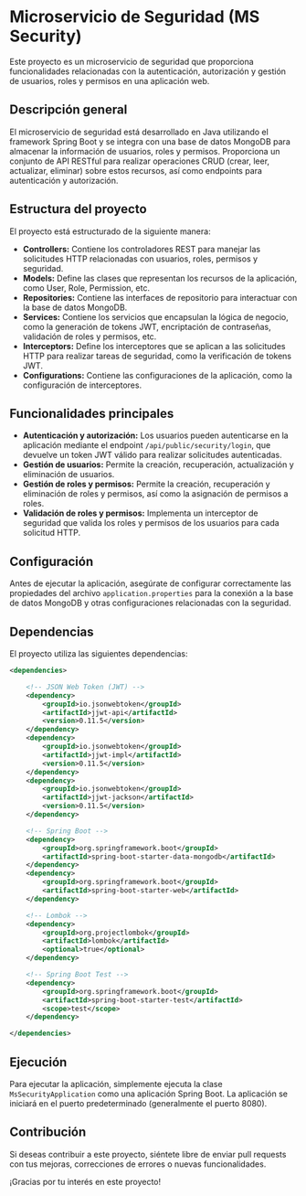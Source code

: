 # Microservicio de Seguridad (MS Security)

Este proyecto es un microservicio de seguridad que proporciona funcionalidades relacionadas con la autenticación, autorización y gestión de usuarios, roles y permisos en una aplicación web.

## Descripción general

El microservicio de seguridad está desarrollado en Java utilizando el framework Spring Boot y se integra con una base de datos MongoDB para almacenar la información de usuarios, roles y permisos. Proporciona un conjunto de API RESTful para realizar operaciones CRUD (crear, leer, actualizar, eliminar) sobre estos recursos, así como endpoints para autenticación y autorización.

## Estructura del proyecto

El proyecto está estructurado de la siguiente manera:

- **Controllers:** Contiene los controladores REST para manejar las solicitudes HTTP relacionadas con usuarios, roles, permisos y seguridad.
- **Models:** Define las clases que representan los recursos de la aplicación, como User, Role, Permission, etc.
- **Repositories:** Contiene las interfaces de repositorio para interactuar con la base de datos MongoDB.
- **Services:** Contiene los servicios que encapsulan la lógica de negocio, como la generación de tokens JWT, encriptación de contraseñas, validación de roles y permisos, etc.
- **Interceptors:** Define los interceptores que se aplican a las solicitudes HTTP para realizar tareas de seguridad, como la verificación de tokens JWT.
- **Configurations:** Contiene las configuraciones de la aplicación, como la configuración de interceptores.

## Funcionalidades principales

- **Autenticación y autorización:** Los usuarios pueden autenticarse en la aplicación mediante el endpoint `/api/public/security/login`, que devuelve un token JWT válido para realizar solicitudes autenticadas.
- **Gestión de usuarios:** Permite la creación, recuperación, actualización y eliminación de usuarios.
- **Gestión de roles y permisos:** Permite la creación, recuperación y eliminación de roles y permisos, así como la asignación de permisos a roles.
- **Validación de roles y permisos:** Implementa un interceptor de seguridad que valida los roles y permisos de los usuarios para cada solicitud HTTP.

## Configuración

Antes de ejecutar la aplicación, asegúrate de configurar correctamente las propiedades del archivo `application.properties` para la conexión a la base de datos MongoDB y otras configuraciones relacionadas con la seguridad.

## Dependencias

El proyecto utiliza las siguientes dependencias:

```xml
<dependencies>

    <!-- JSON Web Token (JWT) -->
    <dependency>
        <groupId>io.jsonwebtoken</groupId>
        <artifactId>jjwt-api</artifactId>
        <version>0.11.5</version>
    </dependency>
    <dependency>
        <groupId>io.jsonwebtoken</groupId>
        <artifactId>jjwt-impl</artifactId>
        <version>0.11.5</version>
    </dependency>
    <dependency>
        <groupId>io.jsonwebtoken</groupId>
        <artifactId>jjwt-jackson</artifactId>
        <version>0.11.5</version>
    </dependency>

    <!-- Spring Boot -->
    <dependency>
        <groupId>org.springframework.boot</groupId>
        <artifactId>spring-boot-starter-data-mongodb</artifactId>
    </dependency>
    <dependency>
        <groupId>org.springframework.boot</groupId>
        <artifactId>spring-boot-starter-web</artifactId>
    </dependency>

    <!-- Lombok -->
    <dependency>
        <groupId>org.projectlombok</groupId>
        <artifactId>lombok</artifactId>
        <optional>true</optional>
    </dependency>

    <!-- Spring Boot Test -->
    <dependency>
        <groupId>org.springframework.boot</groupId>
        <artifactId>spring-boot-starter-test</artifactId>
        <scope>test</scope>
    </dependency>

</dependencies>
```

## Ejecución

Para ejecutar la aplicación, simplemente ejecuta la clase `MsSecurityApplication` como una aplicación Spring Boot. La aplicación se iniciará en el puerto predeterminado (generalmente el puerto 8080).

## Contribución

Si deseas contribuir a este proyecto, siéntete libre de enviar pull requests con tus mejoras, correcciones de errores o nuevas funcionalidades.

¡Gracias por tu interés en este proyecto!

